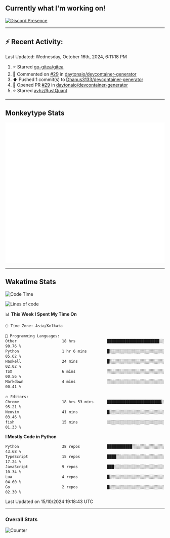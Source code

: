 ## Currently what I'm working on!
[![Discord Presence](https://lanyard.cnrad.dev/api/534981034400284712)](https://discord.com/users/534981034400284712)

---

## :zap: Recent Activity:
<!--RECENT_ACTIVITY:last_update-->
Last Updated: Wednesday, October 16th, 2024, 6:11:18 PM
<!--RECENT_ACTIVITY:last_update_end-->
<!--RECENT_ACTIVITY:start-->
1. ⭐ Starred [go-gitea/gitea](https://github.com/go-gitea/gitea)<br>
2. 💬 Commented on [#29](https://github.com/daytonaio/devcontainer-generator/pull/29#issuecomment-2402710440) in [daytonaio/devcontainer-generator](https://github.com/daytonaio/devcontainer-generator)<br>
3. ⬆️ Pushed 1 commit(s) to [Dhanus3133/devcontainer-generator](https://github.com/Dhanus3133/devcontainer-generator)<br>
4. 💪 Opened PR [#29](https://github.com/daytonaio/devcontainer-generator/pull/29) in [daytonaio/devcontainer-generator](https://github.com/daytonaio/devcontainer-generator)<br>
5. ⭐ Starred [avhz/RustQuant](https://github.com/avhz/RustQuant)<br>
<!--RECENT_ACTIVITY:end-->

---

## Monkeytype Stats
<a href="https://monkeytype.com/profile/dhanus">
  <img src="https://raw.githubusercontent.com/Dhanus3133/Dhanus3133/monkeytype/monkeytype-lb.svg" alt="Monkeytype Profile" />
</a>

---

## Wakatime Stats
<!--START_SECTION:waka-->
![Code Time](http://img.shields.io/badge/Code%20Time-2%2C240%20hrs%2057%20mins-blue)

![Lines of code](https://img.shields.io/badge/From%20Hello%20World%20I%27ve%20Written-6.1%20million%20lines%20of%20code-blue)

📊 **This Week I Spent My Time On** 

```text
🕑︎ Time Zone: Asia/Kolkata

💬 Programming Languages: 
Other                    18 hrs              ███████████████████████░░   90.76 % 
Python                   1 hr 6 mins         █░░░░░░░░░░░░░░░░░░░░░░░░   05.62 % 
Haskell                  24 mins             █░░░░░░░░░░░░░░░░░░░░░░░░   02.02 % 
TSX                      6 mins              ░░░░░░░░░░░░░░░░░░░░░░░░░   00.56 % 
Markdown                 4 mins              ░░░░░░░░░░░░░░░░░░░░░░░░░   00.41 % 

🔥 Editors: 
Chrome                   18 hrs 53 mins      ████████████████████████░   95.21 % 
Neovim                   41 mins             █░░░░░░░░░░░░░░░░░░░░░░░░   03.46 % 
fish                     15 mins             ░░░░░░░░░░░░░░░░░░░░░░░░░   01.33 % 
```

**I Mostly Code in Python** 

```text
Python                   38 repos            ███████████░░░░░░░░░░░░░░   43.68 % 
TypeScript               15 repos            ████░░░░░░░░░░░░░░░░░░░░░   17.24 % 
JavaScript               9 repos             ███░░░░░░░░░░░░░░░░░░░░░░   10.34 % 
Lua                      4 repos             █░░░░░░░░░░░░░░░░░░░░░░░░   04.60 % 
Go                       2 repos             █░░░░░░░░░░░░░░░░░░░░░░░░   02.30 % 
```




 Last Updated on 15/10/2024 19:18:43 UTC
<!--END_SECTION:waka-->
---

### Overall Stats

<img src="https://moe-counter.glitch.me/get/@Dhanus3133?theme=asoul" alt="Counter" />
